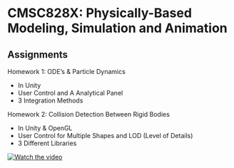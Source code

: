 # CMSC828X: Physically-Based Modeling, Simulation and Animation
## Assignments

Homework 1: ODE’s & Particle Dynamics
- In Unity
- User Control and A Analytical Panel
- 3 Integration Methods

Homework 2: Collision Detection Between Rigid Bodies
- In Unity & OpenGL
- User Control for Multiple Shapes and LOD (Level of Details)
- 3 Different Libraries

[![Watch the video](https://i.imgur.com/vKb2F1B.png)](https://youtu.be/vt5fpE0bzSY)
